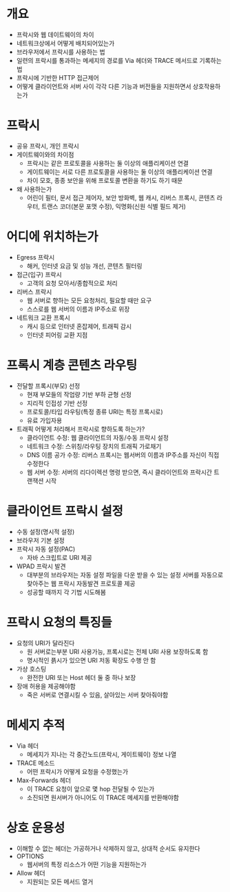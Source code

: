 # 개요
- 프락시와 웹 데이트웨이의 차이
- 네트워크상에서 어떻게 배치되어있는가
- 브라우저에서 프락시를 사용하는 법
- 일련의 프락시를 통과하는 메세지의 경로를 Via 헤더와 TRACE 메서드로 기록하는 법
- 프락시에 기반한 HTTP 접근제어
- 어떻게 클라이언트와 서버 사이 각각 다른 기능과 버전들을 지원하면서 상호작용하는가

# 프락시
- 공유 프락시, 개인 프락시
- 게이트웨이와의 차이점
  - 프락시는 같은 프로토콜을 사용하는 둘 이상의 애플리케이션 연결 
  - 게이트웨이는 서로 다른 프로토콜을 사용하는 둘 이상의 애플리케이션 연결
  - 차이 모호, 종종 보안을 위해 프로토콜 변환을 하기도 하기 때문
- 왜 사용하는가
  - 어린이 필터, 문서 접근 제어자, 보안 방화벽, 웹 캐시, 리버스 프록시, 콘텐츠 라우터, 트랜스 코더(본문 포맷 수정), 익명화(신원 식별 필드 제거)
 
# 어디에 위치하는가
- Egress 프락시
  - 해커, 인터넷 요금 및 성능 개선, 콘텐츠 필터링
- 접근(입구) 프락시
  - 고객의 요청 모아서/종합적으로 처리 
- 리버스 프락시
  - 웹 서버로 향하는 모든 요청처리, 필요할 때만 요구
  - 스스로를 웹 서버의 이름과 IP주소로 위장
- 네트워크 교환 프록시
  - 캐시 등으로 인터넷 혼잡제어, 트래픽 감시
  - 인터넷 피어링 교환 지점


# 프록시 계층 콘텐츠 라우팅
- 전달할 프록시(부모) 선정
  - 현재 부모들의 작업량 기반 부하 균형 선정
  - 지리적 인접성 기반 선정
  - 프로토콜/타입 라우팅(특정 종류 URI는 특정 프록시로)
  - 유료 가입자용
- 트래픽 어떻게 처리해서 프락시로 향하도록 하는가?
  - 클라이언트 수정: 웹 클라이언트의 자동/수동 프락시 설정
  - 네트워크 수정: 스위칭/라우팅 장치의 트래픽 가로채기
  - DNS 이름 공가 수정: 리버스 프록시는 웹서버의 이름과 IP주소를 자신이 직접 수정한다
  - 웹 서버 수정: 서버의 리다이렉션 명령 받으면, 즉시 클라이언트와 프락시간 트랜잭션 시작


# 클라이언트 프락시 설정
- 수동 설정(명시적 설정)
- 브라우저 기본 설정
- 프락시 자동 설정(PAC)
  - 자바 스크립트로 URI 제공
- WPAD 프락시 발견
  - 대부분의 브라우저는 자동 설정 파일을 다운 받을 수 있는 설정 서버를 자동으로 찾아주는 웹 프락시 자동발견 프로토콜 제공
  - 성공할 때까지 각 기법 시도해봄
 
# 프락시 요청의 특징들
- 요청의 URI가 달라진다
  - 원 서버로는부분 URI 사용가능, 프록시로는 전체 URI 사용 보장하도록 함
  - 명시적인 픍시가 있으면 URI 저동 확장도 수행 안 함
- 가상 호스팅
  - 완전한 URI 또는 Host 헤더 둘 중 하나 보장
- 장애 허용을 제공해야함
  - 죽은 서버로 연결시킬 수 있음, 살아있는 서버 찾아줘야함
 
# 메세지 추적
- Via 헤더 
  - 메세지가 지나는 각 중간노드(프락시, 게이트웨이) 정보 나열
- TRACE 메소드
  - 어떤 프락시가 어떻게 요청을 수정했는가
- Max-Forwards 헤더
  - 이 TRACE 요청이 앞으로 몇 hop 전달될 수 있는가
  - 소진되면 원서버가 아니어도 이 TRACE 메세지를 반환해야함

# 상호 운용성
- 이해할 수 없는 헤더는 가공하거나 삭제하지 않고, 상대적 순서도 유지한다
- OPTIONS
  - 웹서버의 특정 리소스가 어떤 기능을 지원하는가
- Allow 헤더
  - 지원되는 모든 메서드 열거  
